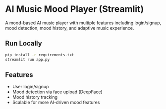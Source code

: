 # AI Music Mood Player (Streamlit)
A mood-based AI music player with multiple features including login/signup, mood detection, mood history, and adaptive music experience.

## Run Locally
```bash
pip install -r requirements.txt
streamlit run app.py
```

## Features
- User login/signup
- Mood detection via face upload (DeepFace)
- Mood history tracking
- Scalable for more AI-driven mood features

